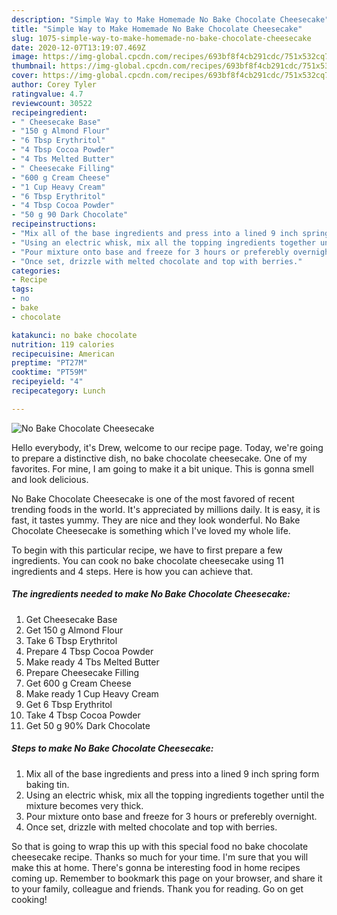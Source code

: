 ```yaml
---
description: "Simple Way to Make Homemade No Bake Chocolate Cheesecake"
title: "Simple Way to Make Homemade No Bake Chocolate Cheesecake"
slug: 1075-simple-way-to-make-homemade-no-bake-chocolate-cheesecake
date: 2020-12-07T13:19:07.469Z
image: https://img-global.cpcdn.com/recipes/693bf8f4cb291cdc/751x532cq70/no-bake-chocolate-cheesecake-recipe-main-photo.jpg
thumbnail: https://img-global.cpcdn.com/recipes/693bf8f4cb291cdc/751x532cq70/no-bake-chocolate-cheesecake-recipe-main-photo.jpg
cover: https://img-global.cpcdn.com/recipes/693bf8f4cb291cdc/751x532cq70/no-bake-chocolate-cheesecake-recipe-main-photo.jpg
author: Corey Tyler
ratingvalue: 4.7
reviewcount: 30522
recipeingredient:
- " Cheesecake Base"
- "150 g Almond Flour"
- "6 Tbsp Erythritol"
- "4 Tbsp Cocoa Powder"
- "4 Tbs Melted Butter"
- " Cheesecake Filling"
- "600 g Cream Cheese"
- "1 Cup Heavy Cream"
- "6 Tbsp Erythritol"
- "4 Tbsp Cocoa Powder"
- "50 g 90 Dark Chocolate"
recipeinstructions:
- "Mix all of the base ingredients and press into a lined 9 inch spring form baking tin."
- "Using an electric whisk, mix all the topping ingredients together until the mixture becomes very thick."
- "Pour mixture onto base and freeze for 3 hours or preferebly overnight."
- "Once set, drizzle with melted chocolate and top with berries."
categories:
- Recipe
tags:
- no
- bake
- chocolate

katakunci: no bake chocolate 
nutrition: 119 calories
recipecuisine: American
preptime: "PT27M"
cooktime: "PT59M"
recipeyield: "4"
recipecategory: Lunch

---
```



![No Bake Chocolate Cheesecake](https://img-global.cpcdn.com/recipes/693bf8f4cb291cdc/751x532cq70/no-bake-chocolate-cheesecake-recipe-main-photo.jpg)

Hello everybody, it's Drew, welcome to our recipe page. Today, we're going to prepare a distinctive dish, no bake chocolate cheesecake. One of my favorites. For mine, I am going to make it a bit unique. This is gonna smell and look delicious.



No Bake Chocolate Cheesecake is one of the most favored of recent trending foods in the world. It's appreciated by millions daily. It is easy, it is fast, it tastes yummy. They are nice and they look wonderful. No Bake Chocolate Cheesecake is something which I've loved my whole life.


To begin with this particular recipe, we have to first prepare a few ingredients. You can cook no bake chocolate cheesecake using 11 ingredients and 4 steps. Here is how you can achieve that.

<!--inarticleads1-->

##### The ingredients needed to make No Bake Chocolate Cheesecake:

1. Get  Cheesecake Base
1. Get 150 g Almond Flour
1. Take 6 Tbsp Erythritol
1. Prepare 4 Tbsp Cocoa Powder
1. Make ready 4 Tbs Melted Butter
1. Prepare  Cheesecake Filling
1. Get 600 g Cream Cheese
1. Make ready 1 Cup Heavy Cream
1. Get 6 Tbsp Erythritol
1. Take 4 Tbsp Cocoa Powder
1. Get 50 g 90% Dark Chocolate




<!--inarticleads2-->

##### Steps to make No Bake Chocolate Cheesecake:

1. Mix all of the base ingredients and press into a lined 9 inch spring form baking tin.
1. Using an electric whisk, mix all the topping ingredients together until the mixture becomes very thick.
1. Pour mixture onto base and freeze for 3 hours or preferebly overnight.
1. Once set, drizzle with melted chocolate and top with berries.




So that is going to wrap this up with this special food no bake chocolate cheesecake recipe. Thanks so much for your time. I'm sure that you will make this at home. There's gonna be interesting food in home recipes coming up. Remember to bookmark this page on your browser, and share it to your family, colleague and friends. Thank you for reading. Go on get cooking!
